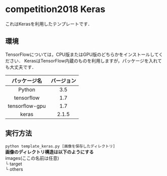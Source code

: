 # competition2018 Keras
これはKerasを利用したテンプレートです．

## 環境
TensorFlowについては，CPU版またはGPU版のどちらかをインストールしてください．
KerasはTensorFlow内蔵のものを利用しますが，パッケージを入れても大丈夫です．

| パッケージ名 | バージョン |
|:-----------:|:---------:|
| Python | 3.5 |
| tensorflow | 1.7 |
| tensorflow-gpu | 1.7 |
| keras | 2.1.5 |

## 実行方法
`python template_keras.py [画像を保存したディレクトリ]`  
**画像のディレクトリ構造は以下のようにする**  
images(ここの名前は任意)  
└ target  
└ others  